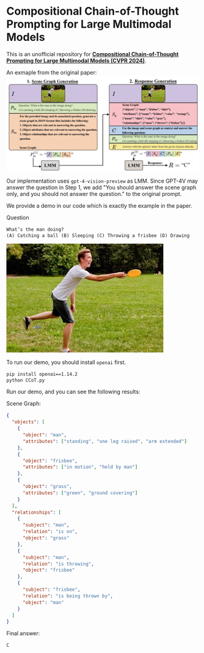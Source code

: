 # Compositional Chain-of-Thought Prompting for Large Multimodal Models
This is an unofficial repository for [**Compositional Chain-of-Thought Prompting for Large Multimodal Models (CVPR 2024)**](https://arxiv.org/abs/2311.17076).


An exmaple from the original paper:
![An exmaple from the original paper](example.jpg)



Our implementation uses `gpt-4-vision-preview` as LMM. Since GPT-4V may answer the question in Step 1, we add "You should answer the scene graph only, and you should not answer the question." to the original prompt.

We provide a demo in our code which is exactly the example in the paper.

Question
```
What’s the man doing?
(A) Catching a ball (B) Sleeping (C) Throwing a frisbee (D) Drawing
```

![Frisbee.jpg](Frisbee.jpg)

To run our demo, you should install `openai` first.
```
pip install openai==1.14.2
python CCoT.py
```
Run our demo, and you can see the following results:


Scene Graph:
```json
{
  "objects": [
    {
      "object": "man",
      "attributes": ["standing", "one leg raised", "arm extended"]
    },
    {
      "object": "frisbee",
      "attributes": ["in motion", "held by man"]
    },
    {
      "object": "grass",
      "attributes": ["green", "ground covering"]
    }
  ],
  "relationships": [
    {
      "subject": "man",
      "relation": "is on",
      "object": "grass"
    },
    {
      "subject": "man",
      "relation": "is throwing",
      "object": "frisbee"
    },
    {
      "subject": "frisbee",
      "relation": "is being thrown by",
      "object": "man"
    }
  ]
}
```
Final answer:
```
C
```
